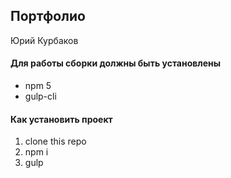 ## Портфолио
Юрий Курбаков

#### Для работы сборки должны быть установлены
* npm 5
* gulp-cli

#### Как установить проект
1. clone this repo
2. npm i 
3. gulp